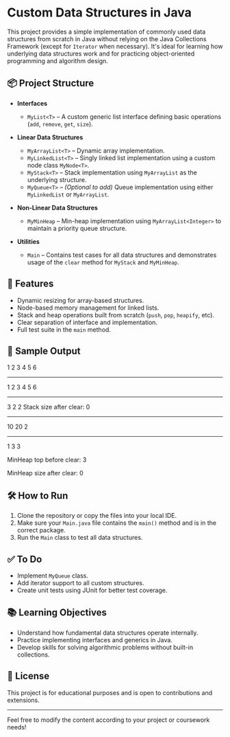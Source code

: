 # Custom Data Structures in Java

This project provides a simple implementation of commonly used data structures from scratch in Java without relying on the Java Collections Framework (except for `Iterator` when necessary). It's ideal for learning how underlying data structures work and for practicing object-oriented programming and algorithm design.

## 📦 Project Structure

- **Interfaces**
    - `MyList<T>` – A custom generic list interface defining basic operations (`add`, `remove`, `get`, `size`).

- **Linear Data Structures**
    - `MyArrayList<T>` – Dynamic array implementation.
    - `MyLinkedList<T>` – Singly linked list implementation using a custom node class `MyNode<T>`.
    - `MyStack<T>` – Stack implementation using `MyArrayList` as the underlying structure.
    - `MyQueue<T>` – *(Optional to add)* Queue implementation using either `MyLinkedList` or `MyArrayList`.

- **Non-Linear Data Structures**
    - `MyMinHeap` – Min-heap implementation using `MyArrayList<Integer>` to maintain a priority queue structure.

- **Utilities**
    - `Main` – Contains test cases for all data structures and demonstrates usage of the `clear` method for `MyStack` and `MyMinHeap`.

## 🚀 Features

- Dynamic resizing for array-based structures.
- Node-based memory management for linked lists.
- Stack and heap operations built from scratch (`push`, `pop`, `heapify`, etc).
- Clear separation of interface and implementation.
- Full test suite in the `main` method.

## 🧪 Sample Output

1 2 3 4 5 6
___________________________________________________
1 2 3 4 5 6
______________________________________
3
2
2
Stack size after clear: 0
______________________________________
10
20
2
______________________________________
1
3
3

MinHeap top before clear: 3

MinHeap size after clear: 0


## 🛠 How to Run

1. Clone the repository or copy the files into your local IDE.
2. Make sure your `Main.java` file contains the `main()` method and is in the correct package.
3. Run the `Main` class to test all data structures.

## ✅ To Do

- Implement `MyQueue` class.
- Add iterator support to all custom structures.
- Create unit tests using JUnit for better test coverage.

## 📚 Learning Objectives

- Understand how fundamental data structures operate internally.
- Practice implementing interfaces and generics in Java.
- Develop skills for solving algorithmic problems without built-in collections.

## 📄 License

This project is for educational purposes and is open to contributions and extensions.

---

Feel free to modify the content according to your project or coursework needs!

